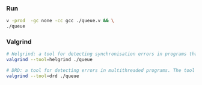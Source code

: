### Run

```sh
v -prod  -gc none -cc gcc ./queue.v && \
./queue
```
<!-- examples/thread_safety/atomic_counter.v -->
### Valgrind

```sh
# Helgrind: a tool for detecting synchronisation errors in programs that use the POSIX pthreads threading primitives.
valgrind --tool=helgrind ./queue

# DRD: a tool for detecting errors in multithreaded programs. The tool works for any program that uses the POSIX threading primitives or that uses threading concepts built on top of the POSIX threading primitives. 
valgrind --tool=drd ./queue 
```
